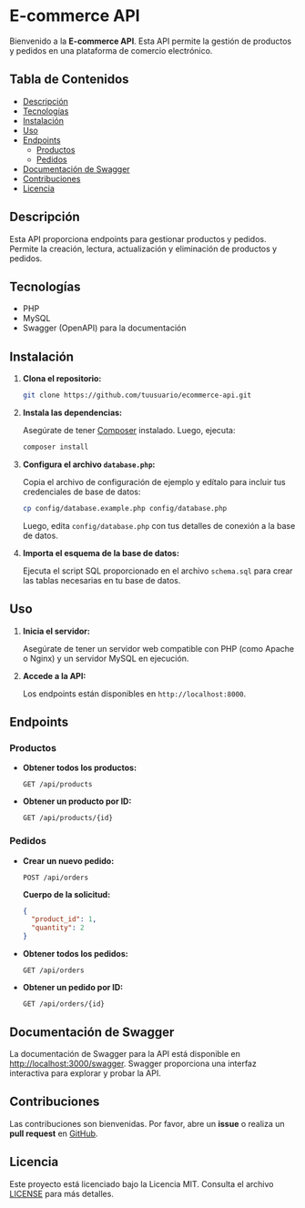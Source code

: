 # E-commerce API

Bienvenido a la **E-commerce API**. Esta API permite la gestión de productos y pedidos en una plataforma de comercio electrónico.

## Tabla de Contenidos

- [Descripción](#descripción)
- [Tecnologías](#tecnologías)
- [Instalación](#instalación)
- [Uso](#uso)
- [Endpoints](#endpoints)
  - [Productos](#productos)
  - [Pedidos](#pedidos)
- [Documentación de Swagger](#documentación-de-swagger)
- [Contribuciones](#contribuciones)
- [Licencia](#licencia)

## Descripción

Esta API proporciona endpoints para gestionar productos y pedidos. Permite la creación, lectura, actualización y eliminación de productos y pedidos.

## Tecnologías

- PHP
- MySQL
- Swagger (OpenAPI) para la documentación

## Instalación

1. **Clona el repositorio:**

    ```bash
    git clone https://github.com/tuusuario/ecommerce-api.git
    ```

2. **Instala las dependencias:**

    Asegúrate de tener [Composer](https://getcomposer.org/) instalado. Luego, ejecuta:

    ```bash
    composer install
    ```

3. **Configura el archivo `database.php`:**

    Copia el archivo de configuración de ejemplo y edítalo para incluir tus credenciales de base de datos:

    ```bash
    cp config/database.example.php config/database.php
    ```

    Luego, edita `config/database.php` con tus detalles de conexión a la base de datos.

4. **Importa el esquema de la base de datos:**

    Ejecuta el script SQL proporcionado en el archivo `schema.sql` para crear las tablas necesarias en tu base de datos.

## Uso

1. **Inicia el servidor:**

    Asegúrate de tener un servidor web compatible con PHP (como Apache o Nginx) y un servidor MySQL en ejecución.

2. **Accede a la API:**

    Los endpoints están disponibles en `http://localhost:8000`.

## Endpoints

### Productos

- **Obtener todos los productos:**

    ```
    GET /api/products
    ```

- **Obtener un producto por ID:**

    ```
    GET /api/products/{id}
    ```

### Pedidos

- **Crear un nuevo pedido:**

    ```
    POST /api/orders
    ```

    **Cuerpo de la solicitud:**

    ```json
    {
      "product_id": 1,
      "quantity": 2
    }
    ```

- **Obtener todos los pedidos:**

    ```
    GET /api/orders
    ```

- **Obtener un pedido por ID:**

    ```
    GET /api/orders/{id}
    ```

## Documentación de Swagger

La documentación de Swagger para la API está disponible en [http://localhost:3000/swagger](http://localhost:3000/swagger). Swagger proporciona una interfaz interactiva para explorar y probar la API.

## Contribuciones

Las contribuciones son bienvenidas. Por favor, abre un **issue** o realiza un **pull request** en [GitHub](https://github.com/tuusuario/ecommerce-api).

## Licencia

Este proyecto está licenciado bajo la Licencia MIT. Consulta el archivo [LICENSE](LICENSE) para más detalles.

